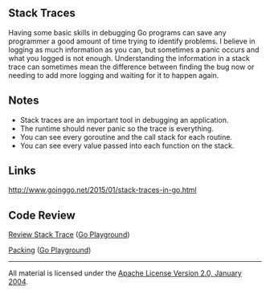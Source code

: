 ## Stack Traces

Having some basic skills in debugging Go programs can save any programmer a good amount of time trying to identify problems. I believe in logging as much information as you can, but sometimes a panic occurs and what you logged is not enough. Understanding the information in a stack trace can sometimes mean the difference between finding the bug now or needing to add more logging and waiting for it to happen again.

## Notes

* Stack traces are an important tool in debugging an application.
* The runtime should never panic so the trace is everything.
* You can see every goroutine and the call stack for each routine.
* You can see every value passed into each function on the stack.

## Links

http://www.goinggo.net/2015/01/stack-traces-in-go.html

## Code Review

[Review Stack Trace](example1/example1.go) ([Go Playground](http://play.golang.org/p/vP5cZsU6uU))

[Packing](example2/example2.go) ([Go Playground](http://play.golang.org/p/aJfAJ5bqNt))
___
All material is licensed under the [Apache License Version 2.0, January 2004](http://www.apache.org/licenses/LICENSE-2.0).
